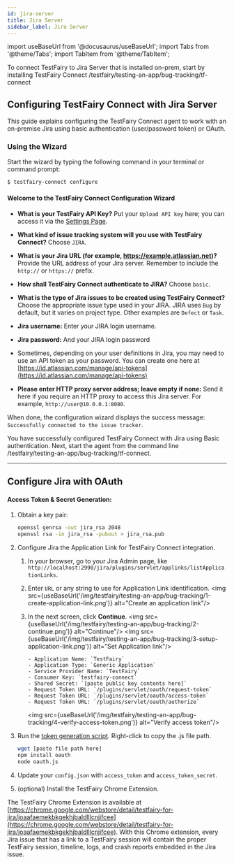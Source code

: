 ```yaml
---
id: jira-server
title: Jira Server
sidebar_label: Jira Server
---
```


import useBaseUrl from '@docusaurus/useBaseUrl';
import Tabs from '@theme/Tabs';
import TabItem from '@theme/TabItem';

To connect TestFairy to Jira Server that is installed on-prem, start by installing TestFairy Connect /testfairy/testing-an-app/bug-tracking/tf-connect

## Configuring TestFairy Connect with Jira Server

This guide explains configuring the TestFairy Connect agent to work with an on-premise Jira using basic authentication (user/password token) or OAuth.

### Using the Wizard

Start the wizard by typing the following command in your terminal or command prompt:

```sh
$ testfairy-connect configure
```

#### Welcome to the TestFairy Connect Configuration Wizard

- **What is your TestFairy API Key?**
  Put your `Upload API key` here; you can access it via the [Settings Page](https://app.testfairy.com/settings/#api-key).

- **What kind of issue tracking system will you use with TestFairy Connect?**
  Choose `JIRA`.

- **What is your Jira URL (for example, https://example.atlassian.net)?**
  Provide the URL address of your Jira server. Remember to include the `http://` or `https://` prefix.

- **How shall TestFairy Connect authenticate to JIRA?**
  Choose `basic`.

- **What is the type of Jira issues to be created using TestFairy Connect?**
  Choose the appropriate issue type used in your JIRA. JIRA uses `Bug` by default, but it varies on project type. Other examples are `Defect` or `Task`.

- **Jira username:**
  Enter your JIRA login username.

- **Jira password:**
  And your JIRA login password

- Sometimes, depending on your user definitions in Jira, you may need to use an API token as your password. You can create one here at [https://id.atlassian.com/manage/api-tokens](https://id.atlassian.com/manage/api-tokens)

- **Please enter HTTP proxy server address; leave empty if none:**
  Send it here if you require an HTTP proxy to access this Jira server. For example, `http://user@10.0.0.1:8080`.

When done, the configuration wizard displays the success message: `Successfully connected to the issue tracker`.

You have successfully configured TestFairy Connect with Jira using Basic authentication. Next, start the agent from the command line /testfairy/testing-an-app/bug-tracking/tf-connect.

---

## Configure Jira with OAuth

#### Access Token & Secret Generation:

1.  Obtain a key pair:

    ```bash
    openssl genrsa -out jira_rsa 2048
    openssl rsa -in jira_rsa -pubout > jira_rsa.pub
    ```

2.  Configure Jira the Application Link for TestFairy Connect integration.

    1.  In your browser, go to your Jira Admin page, like `http://localhost:2990/jira/plugins/servlet/applinks/listApplicationLinks`.
    2.  Enter `URL` or any string to use for Application Link identification.
        <img src={useBaseUrl('/img/testfairy/testing-an-app/bug-tracking/1-create-application-link.png')} alt="Create an application link"/>
    3.  In the next screen, click **Continue**.
        <img src={useBaseUrl('/img/testfairy/testing-an-app/bug-tracking/2-continue.png')} alt="Continue"/>
        <img src={useBaseUrl('/img/testfairy/testing-an-app/bug-tracking/3-setup-application-link.png')} alt="Set Application link"/>

            - Application Name: `TestFairy`
            - Application Type: `Generic Application`
            - Service Provider Name: `TestFairy`
            - Consumer Key: `testfairy-connect`
            - Shared Secret: `[paste public key contents here]`
            - Request Token URL: `/plugins/servlet/oauth/request-token`
            - Request Token URL: `/plugins/servlet/oauth/access-token`
            - Request Token URL: `/plugins/servlet/oauth/authorize`

        <img src={useBaseUrl('/img/testfairy/testing-an-app/bug-tracking/4-verify-access-token.png')} alt="Verify access token"/>

3.  Run the [token generation script](https://docs.testfairy.com/js/download/oauth.js). Right-click to copy the .js file path.

    ```bash
    wget [paste file path here]
    npm install oauth
    node oauth.js
    ```

4.  Update your `config.json` with `access_token` and `access_token_secret`.

5.  (optional) Install the TestFairy Chrome Extension.

The TestFairy Chrome Extension is available at [https://chrome.google.com/webstore/detail/testfairy-for-jira/joaafaemekbkgekhjbaldlllcnjifcee](https://chrome.google.com/webstore/detail/testfairy-for-jira/joaafaemekbkgekhjbaldlllcnjifcee). With this Chrome extension, every Jira issue that has a link to a TestFairy session will contain the proper TestFairy session, timeline, logs, and crash reports embedded in the Jira issue.
